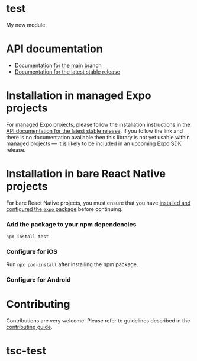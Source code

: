 # test

My new module

# API documentation

- [Documentation for the main branch](https://github.com/expo/expo/blob/main/docs/pages/versions/unversioned/sdk/www.o.com#readme.md)
- [Documentation for the latest stable release](https://docs.expo.dev/versions/latest/sdk/www.o.com#readme/)

# Installation in managed Expo projects

For [managed](https://docs.expo.dev/archive/managed-vs-bare/) Expo projects, please follow the installation instructions in the [API documentation for the latest stable release](#api-documentation). If you follow the link and there is no documentation available then this library is not yet usable within managed projects &mdash; it is likely to be included in an upcoming Expo SDK release.

# Installation in bare React Native projects

For bare React Native projects, you must ensure that you have [installed and configured the `expo` package](https://docs.expo.dev/bare/installing-expo-modules/) before continuing.

### Add the package to your npm dependencies

```
npm install test
```

### Configure for iOS

Run `npx pod-install` after installing the npm package.


### Configure for Android



# Contributing

Contributions are very welcome! Please refer to guidelines described in the [contributing guide]( https://github.com/expo/expo#contributing).
# tsc-test
